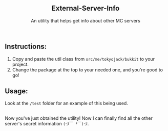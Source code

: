 <h2  align="center">External-Server-Info</h2>
<p  align="center">An utility that helps get info about other MC servers</p>

<br/>

## Instructions:

1. Copy and paste the util class from ```src/me/tokyojack/bukkit``` to your project.
2. Change the package at the top to your needed one, and you're good to go!

## Usage:

Look at the ``/test`` folder for an example of this being used.

##

Now you've just obtained the utility! Now I can finally find all the other server's secret information ```(づ￣ ³￣)づ```.
